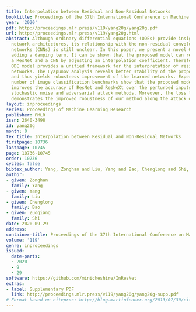 ```yaml
---
title: Interpolation between Residual and Non-Residual Networks
booktitle: Proceedings of the 37th International Conference on Machine Learning
year: '2020'
pdf: http://proceedings.mlr.press/v119/yang20g/yang20g.pdf
url: http://proceedings.mlr.press/v119/yang20g.html
abstract: Although ordinary differential equations (ODEs) provide insights for designing
  network architectures, its relationship with the non-residual convolutional neural
  networks (CNNs) is still unclear. In this paper, we present a novel ODE model by
  adding a damping term. It can be shown that the proposed model can recover both
  a ResNet and a CNN by adjusting an interpolation coefficient. Therefore, the damped
  ODE model provides a unified framework for the interpretation of residual and non-residual
  networks. The Lyapunov analysis reveals better stability of the proposed model,
  and thus yields robustness improvement of the learned networks. Experiments on a
  number of image classification benchmarks show that the proposed model substantially
  improves the accuracy of ResNet and ResNeXt over the perturbed inputs from both
  stochastic noise and adversarial attack methods. Moreover, the loss landscape analysis
  demonstrates the improved robustness of our method along the attack direction.
layout: inproceedings
series: Proceedings of Machine Learning Research
publisher: PMLR
issn: 2640-3498
id: yang20g
month: 0
tex_title: Interpolation between Residual and Non-Residual Networks
firstpage: 10736
lastpage: 10745
page: 10736-10745
order: 10736
cycles: false
bibtex_author: Yang, Zonghan and Liu, Yang and Bao, Chenglong and Shi, Zuoqiang
author:
- given: Zonghan
  family: Yang
- given: Yang
  family: Liu
- given: Chenglong
  family: Bao
- given: Zuoqiang
  family: Shi
date: 2020-09-29
address: 
container-title: Proceedings of the 37th International Conference on Machine Learning
volume: '119'
genre: inproceedings
issued:
  date-parts:
  - 2020
  - 9
  - 29
software: https://github.com/minicheshire/InResNet
extras:
- label: Supplementary PDF
  link: http://proceedings.mlr.press/v119/yang20g/yang20g-supp.pdf
# Format based on citeproc: http://blog.martinfenner.org/2013/07/30/citeproc-yaml-for-bibliographies/
---
```

